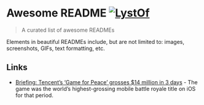 # Awesome README [![LystOf](https://cdn.rawgit.com/sindresorhus/awesome/d7305f38d29fed78fa85652e3a63e154dd8e8829/media/badge.svg)](https://lystof.com)  
 > A curated list of awesome READMEs 
 
 Elements in beautiful READMEs include, but are not limited to: images, screenshots, GIFs, text formatting, etc.  
 ## Links
	
 - [Briefing: Tencent’s ‘Game for Peace’ grosses $14 million in 3 days](https://technode.com/2019/05/13/briefing-tencents-game-for-peace-grosses-14-million-in-3-days/) - The game was the world’s highest-grossing mobile battle royale title on iOS for that period. 

	